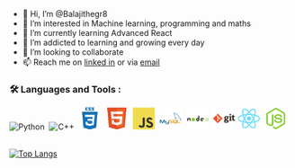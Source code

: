 - 👋 Hi, I’m @Balajithegr8
- 👀 I’m interested in Machine learning, programming and maths
- 🌱 I’m currently learning Advanced React
- 📔 I’m addicted to learning and growing every day
- 💞️ I’m looking to collaborate 
- 📫 Reach me on [linked in](https://www.linkedin.com/in/balaji-prakasam-7a77b822b/) or via [email](mailto:balajiprakasam593@gmail.com)

### :hammer_and_wrench: Languages and Tools :
<div>
  <img src="https://i0.wp.com/tinkercademy.com/wp-content/uploads/2018/04/python-icon.png?ssl=1"  title="Python" alt="Python" width="40" height="40"/>&nbsp;
  <img src="https://sdtimes.com/wp-content/uploads/2018/03/cpppp.png"  title="C++" alt="C++" width="40" height="40"/>&nbsp;
  <img src="https://github.com/devicons/devicon/blob/master/icons/css3/css3-plain-wordmark.svg"  title="CSS3" alt="CSS" width="40" height="40"/>&nbsp;
  <img src="https://github.com/devicons/devicon/blob/master/icons/html5/html5-original.svg" title="HTML5" alt="HTML" width="40" height="40"/>&nbsp;
  <img src="https://github.com/devicons/devicon/blob/master/icons/javascript/javascript-original.svg" title="JavaScript" alt="JavaScript" width="40" height="40"/>&nbsp;
  <img src="https://github.com/devicons/devicon/blob/master/icons/mysql/mysql-original-wordmark.svg" title="MySQL"  alt="MySQL" width="40" height="40"/>&nbsp;
  <img src="https://github.com/devicons/devicon/blob/master/icons/nodejs/nodejs-original-wordmark.svg" title="NodeJS" alt="NodeJS" width="40" height="40"/>&nbsp;
  <img src="https://github.com/devicons/devicon/blob/master/icons/git/git-original-wordmark.svg" title="Git" **alt="Git" width="40" height="40"/>
  <img src="https://github.com/devicons/devicon/blob/master/icons/react/react-original.svg" title="React" alt="React" width="40" height="40"/>&nbsp;
  <img src="https://github.com/devicons/devicon/blob/master/icons/nodejs/nodejs-original.svg" title="React" alt="React" width="40" height="40"/>&nbsp;
</div>
<br>

[![Top Langs](https://github-readme-stats.vercel.app/api/top-langs/?username=Balajithegr8)](https://github.com/Balajithegr8/github-readme-stats)
<!---
Balajithegr8/Balajithegr8 is a ✨ special ✨ repository because its `README.md` (this file) appears on your GitHub profile.
You can click the Preview link to take a look at your changes.
--->
